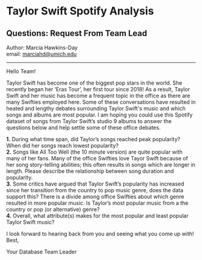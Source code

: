 # Taylor Swift Spotify Analysis 

## Questions: Request From Team Lead

Author: Marcia Hawkins-Day  
email: marciahd@umich.edu 

-----------------

Hello Team!

Taylor Swift has become one of the biggest pop stars in the world. She recently began her ‘Eras Tour’, her first tour since 2018! As a result, Taylor Swift and her music has become a frequent topic in the office as there are many Swifties employed here. Some of these conversations have resulted in heated and lengthy debates surrounding Taylor Swift's music and which songs and albums are most popular. I am hoping you could use this Spotify dataset of songs from Taylor Swift’s studio 9 albums to answer the questions below and help settle some of these office debates. 

**1.** During what time span, did Taylor’s songs reached peak popularity? When did her songs reach lowest popularity?  
**2.** Songs like All Too Well (the 10 minute version) are quite popular with many of her fans. Many of the office Swifties love Tayor Swift because of her song story-telling abilities; this often results in songs which are longer in length. Please describe the relationship between song duration and popularity.  
**3.** Some critics have argued that Taylor Swift’s popularity has increased since her transition from the country to pop music genre, does the data support this? There is a divide among office Swifties about which genre resulted in more popular music. Is Taylor’s most popular music from a the country or pop (or alternative) genre?  
**4.** Overall, what attribute(s) makes for the most popular and least popular Taylor Swift music?

I look forward to hearing back from you and seeing what you come up with! 
Best,

Your Database Team Leader


